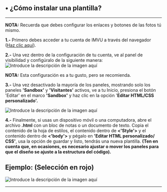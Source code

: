 ## • **¿Cómo instalar una plantilla?**

----------------------------------------------------------------------------------

**NOTA:** Recuerda que debes configurar los enlaces y botones de las fotos tú mismo.

**1.-** Primero debes acceder a tu cuenta de IMVU a través del navegador ([Haz clic aquí](https://www.imvu.com/catalog/web_myaccount.php)).

**2.-** Una vez dentro de la configuración de tu cuenta, ve al panel de visibilidad y configúralo de la siguiente manera:![Introduce la descripción de la imagen aquí](http://userimages-akm.imvu.com/userdata/04/83/03/80/userpics/Snap_JHTqw5YAoT1068764806.jpg)

**NOTA:** Esta configuración es a tu gusto, pero se recomienda.

**3.-** Una vez desactivado la mayoría de los paneles, mostrando solo los paneles **'Sandbox'** y **'Visitantes'** activos, ve a tu Inicio, presiona el botón 'Editar' en el marco **'Sandbox'** y haz clic en la opción '**Editar HTML/CSS personalizado'.**

![Introduce la descripción de la imagen aquí](http://userimages-akm.imvu.com/userdata/04/83/03/80/userpics/Snap_l7Algk2ds41742864529.jpg)

**4.-** Finalmente, si usas un dispositivo móvil o una computadora, abre el archivo **.html** con un bloc de notas o un documento de texto. Copia el contenido de la hoja de estilos, el contenido dentro de **<'Style'>** y el contenido dentro de **<'body'>** y pégalo en **'Editar HTML personalizado/ CSS'**, usa la opción de guardar y listo, tendrás una nueva plantilla. **(Ten en cuenta que, en ocasiones, es necesario ajustar o mover los paneles para que el diseño se ajuste a la estructura del código).**

## Ejemplo: (Selección en rojo)
![Introduce la descripción de la imagen aquí](https://i.imgur.com/S4oybBZ.png)

----------------------------------------------------------------------------------
